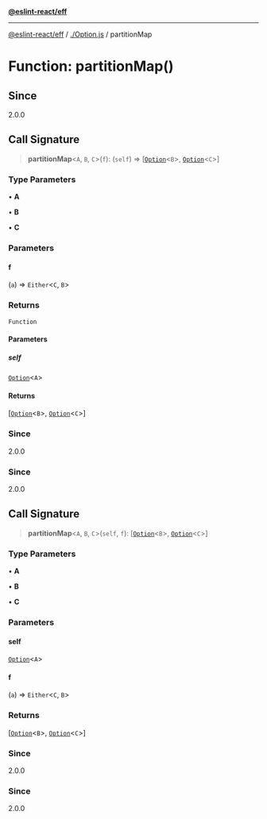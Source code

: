 [**@eslint-react/eff**](../../README.md)

***

[@eslint-react/eff](../../README.md) / [./Option.js](../README.md) / partitionMap

# Function: partitionMap()

## Since

2.0.0

## Call Signature

> **partitionMap**\<`A`, `B`, `C`\>(`f`): (`self`) => \[[`Option`](../type-aliases/Option.md)\<`B`\>, [`Option`](../type-aliases/Option.md)\<`C`\>\]

### Type Parameters

• **A**

• **B**

• **C**

### Parameters

#### f

(`a`) => `Either`\<`C`, `B`\>

### Returns

`Function`

#### Parameters

##### self

[`Option`](../type-aliases/Option.md)\<`A`\>

#### Returns

\[[`Option`](../type-aliases/Option.md)\<`B`\>, [`Option`](../type-aliases/Option.md)\<`C`\>\]

### Since

2.0.0

### Since

2.0.0

## Call Signature

> **partitionMap**\<`A`, `B`, `C`\>(`self`, `f`): \[[`Option`](../type-aliases/Option.md)\<`B`\>, [`Option`](../type-aliases/Option.md)\<`C`\>\]

### Type Parameters

• **A**

• **B**

• **C**

### Parameters

#### self

[`Option`](../type-aliases/Option.md)\<`A`\>

#### f

(`a`) => `Either`\<`C`, `B`\>

### Returns

\[[`Option`](../type-aliases/Option.md)\<`B`\>, [`Option`](../type-aliases/Option.md)\<`C`\>\]

### Since

2.0.0

### Since

2.0.0
